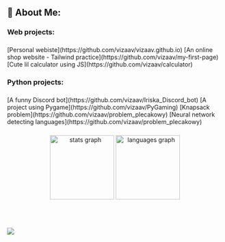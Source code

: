 

<h2 align="left">💫 About Me:</h2>

###

<h3 align="left">Web projects:</h3>

###

<p align="left">
  [Personal webiste](https://github.com/vizaav/vizaav.github.io)
  [An online shop website - Tailwind practice](https://github.com/vizaav/my-first-page)
  [Cute lil calculator using JS](https://github.com/vizaav/calculator)
</p>

###

<h3 align="left">Python projects:</h3>

###

<p align="left">
  [A funny Discord bot](https://github.com/vizaav/Iriska_Discord_bot)
  [A project using Pygame](https://github.com/vizaav/PyGaming)
  [Knapsack problem](https://github.com/vizaav/problem_plecakowy)
  [Neural network detecting languages](https://github.com/vizaav/problem_plecakowy)
</p>

###



###

<div align="center">
  <img src="https://github-readme-stats.vercel.app/api?username=vizaav&hide_title=false&hide_rank=false&show_icons=true&include_all_commits=true&count_private=true&disable_animations=false&theme=dracula&locale=en&hide_border=false&order=1" height="150" alt="stats graph"  />
  <img src="https://github-readme-stats.vercel.app/api/top-langs?username=vizaav&locale=en&hide_title=false&layout=compact&card_width=320&langs_count=5&theme=dracula&hide_border=false&order=2" height="150" alt="languages graph"  />
</div>

###

<br clear="both">


###

<a href="https://wakatime.com"><img src="https://wakatime.com/share/@70d1de58-eb44-47a3-9f90-d6a363fe171c/cf068451-4703-470b-9fbe-aab0ed697e6e.png" /></a>
<!--
**vizaav/vizaav** is a ✨ _special_ ✨ repository because its `README.md` (this file) appears on your GitHub profile.

Here are some ideas to get you started:

- 🔭 I’m currently working on ...
- 🌱 I’m currently learning ...
- 👯 I’m looking to collaborate on ...
- 🤔 I’m looking for help with ...
- 💬 Ask me about ...
- 📫 How to reach me: ...
- 😄 Pronouns: ...
- ⚡ Fun fact: ...
-->
